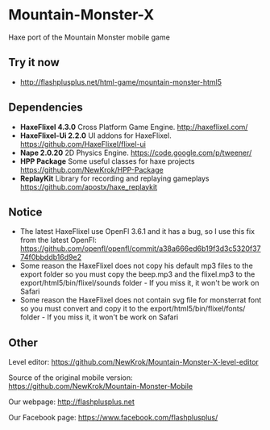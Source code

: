 # Mountain-Monster-X
Haxe port of the Mountain Monster mobile game

## Try it now
- http://flashplusplus.net/html-game/mountain-monster-html5

## Dependencies
- **HaxeFlixel 4.3.0** Cross Platform Game Engine. http://haxeflixel.com/
- **HaxeFlixel-Ui 2.2.0** UI addons for HaxeFlixel. https://github.com/HaxeFlixel/flixel-ui
- **Nape 2.0.20** 2D Physics Engine. https://code.google.com/p/tweener/
- **HPP Package** Some useful classes for haxe projects https://github.com/NewKrok/HPP-Package
- **ReplayKit** Library for recording and replaying gameplays https://github.com/apostx/haxe_replaykit

## Notice
- The latest HaxeFlixel use OpenFl 3.6.1 and it has a bug, so I use this fix from the latest OpenFl: https://github.com/openfl/openfl/commit/a38a666ed6b19f3d3c5320f3774f0bbddb16d9e2
- Some reason the HaxeFlixel does not copy his default mp3 files to the export folder so you must copy the beep.mp3 and the flixel.mp3 to the export/html5/bin/flixel/sounds folder - If you miss it, it won't be work on Safari
- Some reason the HaxeFlixel does not contain svg file for monsterrat font so you must convert and copy it to the export/html5/bin/flixel/fonts/ folder - If you miss it, it won't be work on Safari

## Other
Level editor:
https://github.com/NewKrok/Mountain-Monster-X-level-editor

Source of the original mobile version:
https://github.com/NewKrok/Mountain-Monster-Mobile

Our webpage:
http://flashplusplus.net

Our Facebook page:
https://www.facebook.com/flashplusplus/
